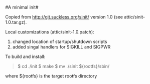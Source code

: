 #A minimal init#

Copied from http://git.suckless.org/sinit/ version 1.0 (see attic/sinit-1.0.tar.gz).

Local customizations (attic/sinit-1.0.patch):
 1. changed location of startup/shutdown scripts
 2. added singal handlers for SIGKILL and SIGPWR

To build and install:

> $ cd ./init
> $ make
> $ mv ./sinit ${rootfs}/sbin/
 
where ${rootfs} is the target rootfs directory 
